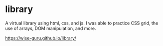 # library

A virtual library using html, css, and js. I was able to practice CSS grid, the use of arrays, DOM manipulation, and more. 

https://wise-guru.github.io/library/